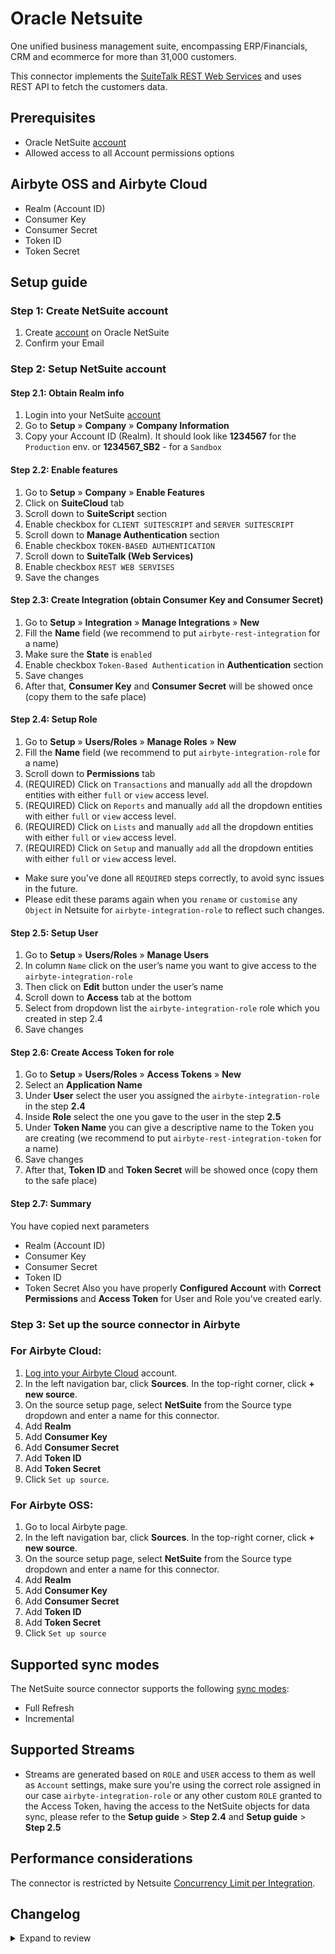 # Oracle Netsuite

One unified business management suite, encompassing ERP/Financials, CRM and ecommerce for more than 31,000 customers.

This connector implements the [SuiteTalk REST Web Services](https://docs.oracle.com/en/platform/cloud/saas/netsuite/ns-online-help/chapter_1540391670.html) and uses REST API to fetch the customers data.

## Prerequisites

- Oracle NetSuite [account](https://system.netsuite.com/pages/customerlogin.jsp?country=US)
- Allowed access to all Account permissions options

## Airbyte OSS and Airbyte Cloud

- Realm (Account ID)
- Consumer Key
- Consumer Secret
- Token ID
- Token Secret

## Setup guide

### Step 1: Create NetSuite account

1. Create [account](https://system.netsuite.com/pages/customerlogin.jsp?country=US) on Oracle NetSuite
2. Confirm your Email

### Step 2: Setup NetSuite account

#### Step 2.1: Obtain Realm info

1. Login into your NetSuite [account](https://system.netsuite.com/pages/customerlogin.jsp?country=US)
2. Go to **Setup** » **Company** » **Company Information**
3. Copy your Account ID (Realm). It should look like **1234567** for the `Production` env. or **1234567_SB2** - for a `Sandbox`

#### Step 2.2: Enable features

1. Go to **Setup** » **Company** » **Enable Features**
2. Click on **SuiteCloud** tab
3. Scroll down to **SuiteScript** section
4. Enable checkbox for `CLIENT SUITESCRIPT` and `SERVER SUITESCRIPT`
5. Scroll down to **Manage Authentication** section
6. Enable checkbox `TOKEN-BASED AUTHENTICATION`
7. Scroll down to **SuiteTalk (Web Services)**
8. Enable checkbox `REST WEB SERVISES`
9. Save the changes

#### Step 2.3: Create Integration (obtain Consumer Key and Consumer Secret)

1. Go to **Setup** » **Integration** » **Manage Integrations** » **New**
2. Fill the **Name** field (we recommend to put `airbyte-rest-integration` for a name)
3. Make sure the **State** is `enabled`
4. Enable checkbox `Token-Based Authentication` in **Authentication** section
5. Save changes
6. After that, **Consumer Key** and **Consumer Secret** will be showed once (copy them to the safe place)

#### Step 2.4: Setup Role

1. Go to **Setup** » **Users/Roles** » **Manage Roles** » **New**
2. Fill the **Name** field (we recommend to put `airbyte-integration-role` for a name)
3. Scroll down to **Permissions** tab
4. (REQUIRED) Click on `Transactions` and manually `add` all the dropdown entities with either `full` or `view` access level.
5. (REQUIRED) Click on `Reports` and manually `add` all the dropdown entities with either `full` or `view` access level.
6. (REQUIRED) Click on `Lists` and manually `add` all the dropdown entities with either `full` or `view` access level.
7. (REQUIRED) Click on `Setup` and manually `add` all the dropdown entities with either `full` or `view` access level.

- Make sure you've done all `REQUIRED` steps correctly, to avoid sync issues in the future.
- Please edit these params again when you `rename` or `customise` any `Object` in Netsuite for `airbyte-integration-role` to reflect such changes.

#### Step 2.5: Setup User

1. Go to **Setup** » **Users/Roles** » **Manage Users**
2. In column `Name` click on the user’s name you want to give access to the `airbyte-integration-role`
3. Then click on **Edit** button under the user’s name
4. Scroll down to **Access** tab at the bottom
5. Select from dropdown list the `airbyte-integration-role` role which you created in step 2.4
6. Save changes

#### Step 2.6: Create Access Token for role

1. Go to **Setup** » **Users/Roles** » **Access Tokens** » **New**
2. Select an **Application Name**
3. Under **User** select the user you assigned the `airbyte-integration-role` in the step **2.4**
4. Inside **Role** select the one you gave to the user in the step **2.5**
5. Under **Token Name** you can give a descriptive name to the Token you are creating (we recommend to put `airbyte-rest-integration-token` for a name)
6. Save changes
7. After that, **Token ID** and **Token Secret** will be showed once (copy them to the safe place)

#### Step 2.7: Summary

You have copied next parameters

- Realm (Account ID)
- Consumer Key
- Consumer Secret
- Token ID
- Token Secret
  Also you have properly **Configured Account** with **Correct Permissions** and **Access Token** for User and Role you've created early.

### Step 3: Set up the source connector in Airbyte

### For Airbyte Cloud:

1. [Log into your Airbyte Cloud](https://platform/cloud.airbyte.com/workspaces) account.
2. In the left navigation bar, click **Sources**. In the top-right corner, click **+ new source**.
3. On the source setup page, select **NetSuite** from the Source type dropdown and enter a name for this connector.
4. Add **Realm**
5. Add **Consumer Key**
6. Add **Consumer Secret**
7. Add **Token ID**
8. Add **Token Secret**
9. Click `Set up source`.

### For Airbyte OSS:

1. Go to local Airbyte page.
2. In the left navigation bar, click **Sources**. In the top-right corner, click **+ new source**.
3. On the source setup page, select **NetSuite** from the Source type dropdown and enter a name for this connector.
4. Add **Realm**
5. Add **Consumer Key**
6. Add **Consumer Secret**
7. Add **Token ID**
8. Add **Token Secret**
9. Click `Set up source`

## Supported sync modes

The NetSuite source connector supports the following [sync modes](https://docs.airbyte.com/platform/cloud/core-concepts#connection-sync-modes):

- Full Refresh
- Incremental

## Supported Streams

- Streams are generated based on `ROLE` and `USER` access to them as well as `Account` settings, make sure you're using the correct role assigned in our case `airbyte-integration-role` or any other custom `ROLE` granted to the Access Token, having the access to the NetSuite objects for data sync, please refer to the **Setup guide** > **Step 2.4** and **Setup guide** > **Step 2.5**

## Performance considerations

The connector is restricted by Netsuite [Concurrency Limit per Integration](https://docs.oracle.com/en/platform/cloud/saas/netsuite/ns-online-help/bridgehead_156224824287.html).

## Changelog

<details>
  <summary>Expand to review</summary>

| Version | Date       | Pull Request                                             | Subject                                                   |
|:--------|:-----------| :------------------------------------------------------- |:----------------------------------------------------------|
| 0.1.13 | 2025-04-05 | [57301](https://github.com/airbytehq/airbyte/pull/57301) | Update dependencies |
| 0.1.12 | 2025-03-29 | [56692](https://github.com/airbytehq/airbyte/pull/56692) | Update dependencies |
| 0.1.11 | 2025-03-22 | [56060](https://github.com/airbytehq/airbyte/pull/56060) | Update dependencies |
| 0.1.10 | 2025-03-08 | [55455](https://github.com/airbytehq/airbyte/pull/55455) | Update dependencies |
| 0.1.9 | 2025-03-05 | [55207](https://github.com/airbytehq/airbyte/pull/55207) | Add support for additional date format in Netsuite input |
| 0.1.8 | 2025-03-01 | [54821](https://github.com/airbytehq/airbyte/pull/54821) | Update dependencies |
| 0.1.7 | 2025-02-22 | [54363](https://github.com/airbytehq/airbyte/pull/54363) | Update dependencies |
| 0.1.6 | 2025-02-15 | [53853](https://github.com/airbytehq/airbyte/pull/53853) | Update dependencies |
| 0.1.5 | 2025-02-08 | [53243](https://github.com/airbytehq/airbyte/pull/53243) | Update dependencies |
| 0.1.4 | 2024-07-29 | [42857](https://github.com/airbytehq/airbyte/pull/42857) | Migrate connector to Poetry |
| 0.1.3 | 2023-01-20 | [21645](https://github.com/airbytehq/airbyte/pull/21645) | Minor issues fix, Setup Guide corrections for public docs |
| 0.1.1 | 2022-09-28 | [17304](https://github.com/airbytehq/airbyte/pull/17304) | Migrate to per-stream state |
| 0.1.0 | 2022-09-15 | [16093](https://github.com/airbytehq/airbyte/pull/16093) | Initial Alpha release |

</details>
